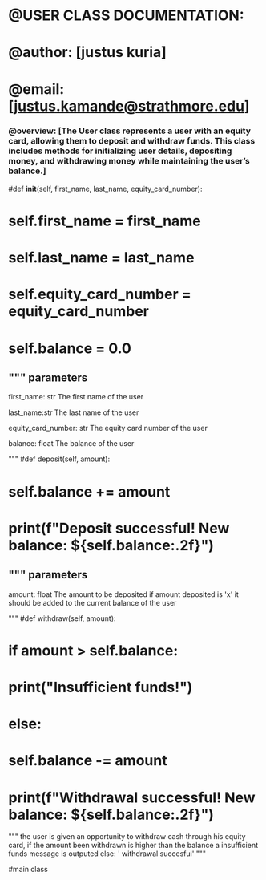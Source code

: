 # @USER CLASS DOCUMENTATION:

# @author: [justus kuria]

# @email: [justus.kamande@strathmore.edu]

### @overview: [The User class represents a user with an equity card, allowing them to deposit and withdraw funds. This class includes methods for initializing user details, depositing money, and withdrawing money while maintaining the user’s balance.]


#def __init__(self, first_name, last_name, equity_card_number):
#      self.first_name = first_name
#     self.last_name = last_name
#    self.equity_card_number = equity_card_number
#   self.balance = 0.0
"""
parameters
--------------
first_name: str
    The first name of the user

last_name:str
    The last name of the user 

equity_card_number: str
    The equity card number of the user

balance: float
    The balance of the user    

"""
#def deposit(self, amount):
#       self.balance += amount
#      print(f"Deposit successful! New balance: ${self.balance:.2f}")
"""
parameters
--------------  
amount: float
    The amount to be deposited
if amount deposited is 'x' it should be added to the current balance of the user

"""
#def withdraw(self, amount):
#        if amount > self.balance:
#            print("Insufficient funds!")
#        else:
#            self.balance -= amount
#            print(f"Withdrawal successful! New balance: ${self.balance:.2f}")
"""
the user is given an opportunity to withdraw cash through his equity card, 
if the amount been withdrawn is higher than the balance a insufficient funds message is outputed 
else:
     ' withdrawal succesful'
"""

#main class
